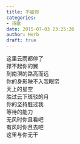 ```yaml
---  
title: 不留你  
categories:  
- 诗歌  
date: 2015-07-03 23:25:26  
author: Herb  
draft: true
---  
```

这里云雨都停了  
撑不起你的翼  
到南溟的路高而远  
你的身影映不入我眼帘  
天上的星空  
胜过云下斑驳的月  
你的坚持胜过我  
等待的能力  
无风时你且看吧  
有风时你且去吧  
这里与你无干